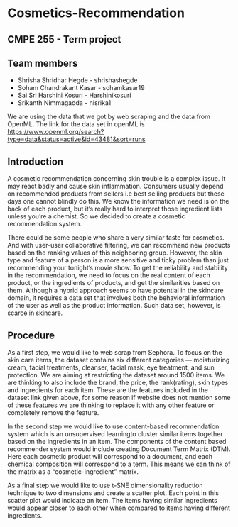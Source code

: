 # Cosmetics-Recommendation
## CMPE 255 - Term project

## Team members
* Shrisha Shridhar Hegde - shrishashegde
* Soham Chandrakant Kasar - sohamkasar19
* Sai Sri Harshini Kosuri - Harshinikosuri
* Srikanth Nimmagadda - nisrika1

We are using the data that we got by web scraping and the data from OpenML. The link for the data set in openML is https://www.openml.org/search?type=data&status=active&id=43481&sort=runs

## Introduction

A cosmetic recommendation concerning skin trouble is a complex issue. It may react badly and cause skin inflammation. Consumers usually depend on recommended products from sellers i.e best selling products but these days one cannot blindly do this. We know the information we need is on the back of each product, but it’s really hard to interpret those ingredient lists unless you’re a chemist. So we decided to create a cosmetic recommendation system.

There could be some people who share a very similar taste for cosmetics. And with user-user collaborative filtering, we can recommend new products based on the ranking values of this neighboring group. However, the skin type and feature of a person is a more sensitive and ticky problem than just recommending your tonight’s movie show.  To get the reliability and stability in the recommendation, we need to focus on the real content of each product, or the ingredients of products, and get the similarities based on them. Although a hybrid approach seems to have potential in the skincare domain, it requires a data set that involves both the behavioral information of the user as well as the product information. Such data set, however, is scarce in skincare.

## Procedure

As a first step, we would like to web scrap from Sephora. To focus on the skin care items, the dataset contains six different categories — moisturizing cream, facial treatments, cleanser, facial mask, eye treatment, and sun protection. We are aiming at restricting the dataset around 1500 items. We are thinking to also include the brand, the price, the rank(rating), skin types and ingredients for each item. These are the features included in the dataset link given above, for some reason if website does not mention some of these features we are thinking to replace it with any other feature or completely remove the feature.

In the second step we would like to use content-based recommendation system which is an unsupervised learningto cluster similar items together based on the ingredients in an item. The components of the content based recommender system would include creating Document Term Matrix (DTM). Here each cosmetic product will correspond to a document, and each chemical composition will correspond to a term. This means we can think of the matrix as a “cosmetic-ingredient” matrix.

As a final step we would like to use t-SNE dimensionality reduction technique to two dimensions and create a scatter plot. Each point in this scatter plot would indicate an item. The items having similar ingredients would appear closer to each other when compared to items having different ingredients.
